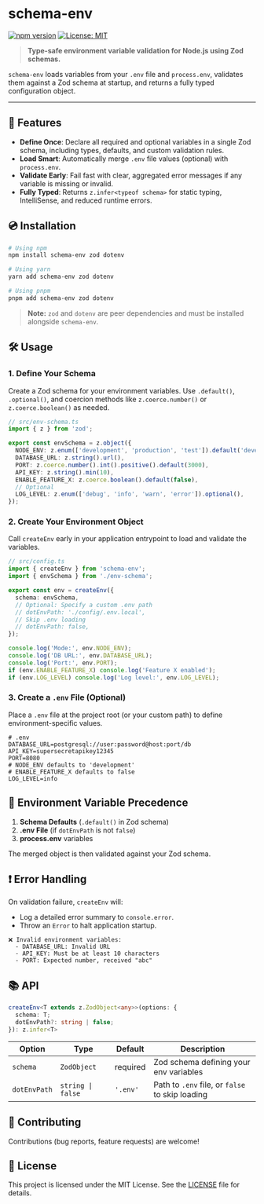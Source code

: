 # schema-env

[![npm version](https://badge.fury.io/js/schema-env.svg)](https://badge.fury.io/js/schema-env)
[![License: MIT](https://img.shields.io/badge/License-MIT-yellow.svg)](https://opensource.org/licenses/MIT)

> **Type-safe environment variable validation for Node.js using Zod schemas.**

`schema-env` loads variables from your `.env` file and `process.env`, validates them against a Zod schema at startup, and returns a fully typed configuration object.

---

## 🚀 Features

- **Define Once**: Declare all required and optional variables in a single Zod schema, including types, defaults, and custom validation rules.
- **Load Smart**: Automatically merge `.env` file values (optional) with `process.env`.
- **Validate Early**: Fail fast with clear, aggregated error messages if any variable is missing or invalid.
- **Fully Typed**: Returns `z.infer<typeof schema>` for static typing, IntelliSense, and reduced runtime errors.

## 💿 Installation

```bash
# Using npm
npm install schema-env zod dotenv

# Using yarn
yarn add schema-env zod dotenv

# Using pnpm
pnpm add schema-env zod dotenv
```

> **Note:** `zod` and `dotenv` are peer dependencies and must be installed alongside `schema-env`.

## 🛠️ Usage

### 1. Define Your Schema
Create a Zod schema for your environment variables. Use `.default()`, `.optional()`, and coercion methods like `z.coerce.number()` or `z.coerce.boolean()` as needed.

```ts
// src/env-schema.ts
import { z } from 'zod';

export const envSchema = z.object({
  NODE_ENV: z.enum(['development', 'production', 'test']).default('development'),
  DATABASE_URL: z.string().url(),
  PORT: z.coerce.number().int().positive().default(3000),
  API_KEY: z.string().min(10),
  ENABLE_FEATURE_X: z.coerce.boolean().default(false),
  // Optional
  LOG_LEVEL: z.enum(['debug', 'info', 'warn', 'error']).optional(),
});
```

### 2. Create Your Environment Object
Call `createEnv` early in your application entrypoint to load and validate the variables.

```ts
// src/config.ts
import { createEnv } from 'schema-env';
import { envSchema } from './env-schema';

export const env = createEnv({
  schema: envSchema,
  // Optional: Specify a custom .env path
  // dotEnvPath: './config/.env.local',
  // Skip .env loading
  // dotEnvPath: false,
});

console.log('Mode:', env.NODE_ENV);
console.log('DB URL:', env.DATABASE_URL);
console.log('Port:', env.PORT);
if (env.ENABLE_FEATURE_X) console.log('Feature X enabled');
if (env.LOG_LEVEL) console.log('Log level:', env.LOG_LEVEL);
```

### 3. Create a `.env` File (Optional)
Place a `.env` file at the project root (or your custom path) to define environment-specific values.

```dotenv
# .env
DATABASE_URL=postgresql://user:password@host:port/db
API_KEY=supersecretapikey12345
PORT=8080
# NODE_ENV defaults to 'development'
# ENABLE_FEATURE_X defaults to false
LOG_LEVEL=info
```

## 🔄 Environment Variable Precedence
1. **Schema Defaults** (`.default()` in Zod schema)
2. **.env File** (if `dotEnvPath` is not `false`)
3. **process.env** variables

The merged object is then validated against your Zod schema.

## ❗ Error Handling
On validation failure, `createEnv` will:

- Log a detailed error summary to `console.error`.
- Throw an `Error` to halt application startup.

```
❌ Invalid environment variables:
  - DATABASE_URL: Invalid URL
  - API_KEY: Must be at least 10 characters
  - PORT: Expected number, received "abc"
```

## 📚 API

```ts
createEnv<T extends z.ZodObject<any>>(options: {
  schema: T;
  dotEnvPath?: string | false;
}): z.infer<T>
```

| Option      | Type                   | Default   | Description                                    |
| ----------- | ---------------------- | --------- | ---------------------------------------------- |
| `schema`    | `ZodObject`            | required  | Zod schema defining your env variables         |
| `dotEnvPath`| `string \| false`      | `'.env'`  | Path to `.env` file, or `false` to skip loading|

## 🤝 Contributing

Contributions (bug reports, feature requests) are welcome!

## 📄 License

This project is licensed under the MIT License. See the [LICENSE](LICENSE) file for details.


